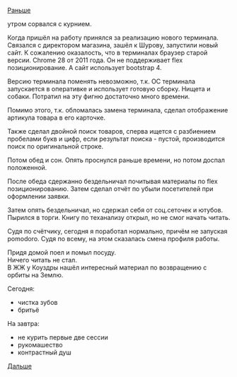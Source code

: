 [Раньше](2019.01.14.md)

утром сорвался с курнием.

Когда пришёл на работу принялся за реализацию нового терминала. Связался с директором магазина, зашёл к Шурову, запустили новый сайт.
К сожалению оказалость, что в терминалах браузер старой версии. Chrome 28 от 2011 года. Он не поддерживает flex позиционирование. А сайт использует bootstrap 4.

Версию терминала поменять невозможно, т.к. ОС терминала запускается в оперативке и использует готовую сборку. Нищета и собаки.
Потратил на эту фигню достаточно много времени.

Помимо этого, т.к. обломалась замена терминала, сделал отображение артикула товара в его карточке.

Также сделал двойной поиск товаров, сперва ищется с разбиением пробелами букв и цифр, если результат поиска - пустой, производится поиск по оригинальной строке.

Потом обед и сон. Опять проснулся раньше времени, но потом доспал положенной.

После обеда сдержанно бездельничал почитывая материалы по flex позиционированию.
Затем сделал отчёт по убыли посетителей при оформлении заявки.

Затем опять бездельничал, но сдержал себя от соц.сеточек и ютубов. Пырился в торги. Книгу по теханализу открыл, но не смог начать читать.

Судя по счётчику, сегодня я поработал нормально, причём не запуская pomodoro.
Судя по всему, на этом сказалась смена профиля работы.

Придя домой поел и помыл посуду.  
Ничего читать не стал.  
В ЖЖ у Коуздры нашёл интересный материал по возвращению с орбиты на Землю.


Сегодня:
  - чистка зубов
  - бритьё

На завтра:
  - не курить первые две сессии
  - рукомашество
  - контрастный душ

 [Дальше](2019.01.16.md)